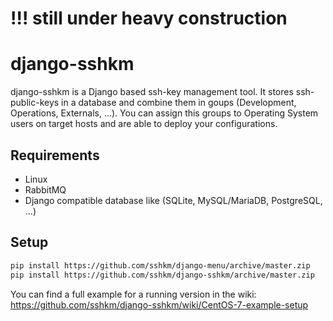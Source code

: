 # !!! still under heavy construction

# django-sshkm
django-sshkm is a Django based ssh-key management tool.
It stores ssh-public-keys in a database and combine them in goups (Development, Operations, Externals, ...). You can assign this groups to Operating System users on target hosts and are able to deploy your configurations.

## Requirements
- Linux
- RabbitMQ
- Django compatible database like (SQLite, MySQL/MariaDB, PostgreSQL, ...)

## Setup
```bash
pip install https://github.com/sshkm/django-menu/archive/master.zip
pip install https://github.com/sshkm/django-sshkm/archive/master.zip
```
You can find a full example for a running version in the wiki: https://github.com/sshkm/django-sshkm/wiki/CentOS-7-example-setup
